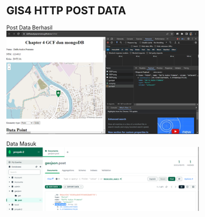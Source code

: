 # GIS4 HTTP POST DATA

Post Data Berhasil
![Alt text](./img/web.PNG)

Data Masuk
![Alt text](./img/mongo.PNG)

